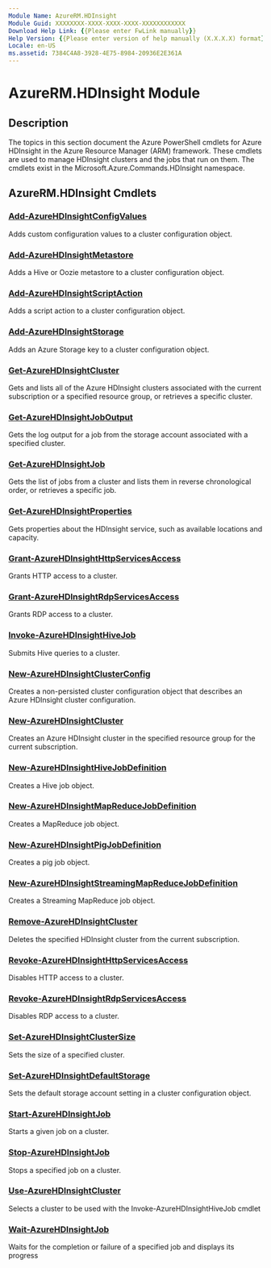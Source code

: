 ```yaml
---
Module Name: AzureRM.HDInsight
Module Guid: XXXXXXXX-XXXX-XXXX-XXXX-XXXXXXXXXXXX
Download Help Link: {{Please enter FwLink manually}}
Help Version: {{Please enter version of help manually (X.X.X.X) format}}
Locale: en-US
ms.assetid: 7384C4A8-3928-4E75-8984-20936E2E361A
---
```


# AzureRM.HDInsight Module
## Description
The topics in this section document the Azure PowerShell cmdlets for Azure HDInsight in the Azure Resource Manager (ARM) framework. These cmdlets are used to manage HDInsight clusters and the jobs that run on them. The cmdlets exist in the Microsoft.Azure.Commands.HDInsight namespace.

## AzureRM.HDInsight Cmdlets
### [Add-AzureHDInsightConfigValues](./Add-AzureHDInsightConfigValues.md)
Adds custom configuration values to a cluster configuration object.


### [Add-AzureHDInsightMetastore](./Add-AzureHDInsightMetastore.md)
Adds a Hive or Oozie metastore to a cluster configuration object.


### [Add-AzureHDInsightScriptAction](./Add-AzureHDInsightScriptAction.md)
Adds a script action to a cluster configuration object.


### [Add-AzureHDInsightStorage](./Add-AzureHDInsightStorage.md)
Adds an Azure Storage key to a cluster configuration object.


### [Get-AzureHDInsightCluster](./Get-AzureHDInsightCluster.md)
Gets and lists all of the Azure HDInsight clusters associated with the current subscription or a specified resource group, or retrieves a specific cluster.


### [Get-AzureHDInsightJobOutput](./Get-AzureHDInsightJobOutput.md)
Gets the log output for a job from the storage account associated with a specified cluster.


### [Get-AzureHDInsightJob](./Get-AzureHDInsightJob.md)
Gets the list of jobs from a cluster and lists them in reverse chronological order, or retrieves a specific job.


### [Get-AzureHDInsightProperties](./Get-AzureHDInsightProperties.md)
Gets properties about the HDInsight service, such as available locations and capacity.


### [Grant-AzureHDInsightHttpServicesAccess](./Grant-AzureHDInsightHttpServicesAccess.md)
Grants HTTP access to a cluster.


### [Grant-AzureHDInsightRdpServicesAccess](./Grant-AzureHDInsightRdpServicesAccess.md)
Grants RDP access to a cluster.


### [Invoke-AzureHDInsightHiveJob](./Invoke-AzureHDInsightHiveJob.md)
Submits Hive queries to a cluster.


### [New-AzureHDInsightClusterConfig](./New-AzureHDInsightClusterConfig.md)
Creates a non-persisted cluster configuration object that describes an Azure HDInsight cluster configuration.


### [New-AzureHDInsightCluster](./New-AzureHDInsightCluster.md)
Creates an Azure HDInsight cluster in the specified resource group for the current subscription.


### [New-AzureHDInsightHiveJobDefinition](./New-AzureHDInsightHiveJobDefinition.md)
Creates a Hive job object.


### [New-AzureHDInsightMapReduceJobDefinition](./New-AzureHDInsightMapReduceJobDefinition.md)
Creates a MapReduce job object.


### [New-AzureHDInsightPigJobDefinition](./New-AzureHDInsightPigJobDefinition.md)
Creates a pig job object.


### [New-AzureHDInsightStreamingMapReduceJobDefinition](./New-AzureHDInsightStreamingMapReduceJobDefinition.md)
Creates a Streaming MapReduce job object.


### [Remove-AzureHDInsightCluster](./Remove-AzureHDInsightCluster.md)
Deletes the specified HDInsight cluster from the current subscription.


### [Revoke-AzureHDInsightHttpServicesAccess](./Revoke-AzureHDInsightHttpServicesAccess.md)
Disables HTTP access to a cluster.


### [Revoke-AzureHDInsightRdpServicesAccess](./Revoke-AzureHDInsightRdpServicesAccess.md)
Disables RDP access to a cluster.


### [Set-AzureHDInsightClusterSize](./Set-AzureHDInsightClusterSize.md)
Sets the size of a specified cluster.


### [Set-AzureHDInsightDefaultStorage](./Set-AzureHDInsightDefaultStorage.md)
Sets the default storage account setting in a cluster configuration object.


### [Start-AzureHDInsightJob](./Start-AzureHDInsightJob.md)
Starts a given job on a cluster.


### [Stop-AzureHDInsightJob](./Stop-AzureHDInsightJob.md)
Stops a specified job on a cluster.


### [Use-AzureHDInsightCluster](./Use-AzureHDInsightCluster.md)
Selects a cluster to be used with the Invoke-AzureHDInsightHiveJob cmdlet


### [Wait-AzureHDInsightJob](./Wait-AzureHDInsightJob.md)
Waits for the completion or failure of a specified job and displays its progress



